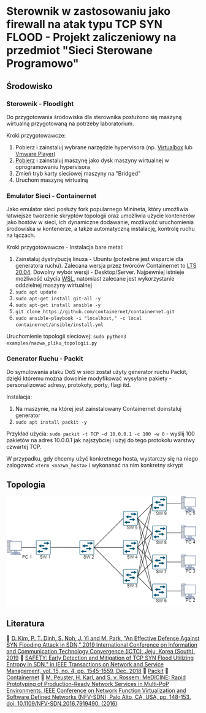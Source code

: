 # Sterownik w zastosowaniu jako firewall na atak typu TCP SYN FLOOD - Projekt zaliczeniowy na przedmiot "Sieci Sterowane Programowo"

## Środowisko

### Sterownik - Floodlight

Do przygotowania środowiska dla sterownika posłużono się maszyną wirtualną przygotowaną na potrzeby laboratorium.

Kroki przygotowawcze:

1. Pobierz i zainstaluj wybrane narzędzie hypervisora (np. [Virtualbox](https://www.virtualbox.org/) lub [Vmware Player](https://www.vmware.com/products/workstation-player.html))
2. [Pobierz](#foo) i zainstaluj maszynę jako dysk maszyny wirtualnej w oprogramowaniu hypervisora
3. Zmień tryb karty sieciowej maszyny na "Bridged"
4. Uruchom maszynę wirtualną

### Emulator Sieci - Containernet

Jako emulator sieci posłuży fork popularnego Minineta, który umożliwia łatwiejsze tworzenie skryptów topologii oraz umożliwia użycie kontenerów jako hostów w sieci, ich dynamiczne dodawanie, możliwość uruchomienia środowiska w kontenerze, a także automatyczną instalację, kontrolę ruchu na łączach.

Kroki przygotowawcze - Instalacja bare metal:

1. Zainstaluj dystrybucję linuxa - Ubuntu (potzebne jest wsparcie dla generatora ruchu). Zalecana wersja przez twórców Containernet to [LTS 20.04](https://releases.ubuntu.com/focal/). Dowolny wybór wersji - Desktop/Server. Najpewniej istnieje możliwość użycia [WSL](https://learn.microsoft.com/en-us/windows/wsl/about), natomiast zalecane jest wykorzystanie oddzielnej maszyny wirtualnej
2. `sudo apt update`
3. `sudo apt-get install git-all -y`
4. `sudo apt-get install ansible -y`
5. `git clone https://github.com/containernet/containernet.git`
6. `sudo ansible-playbook -i "localhost," -c local containernet/ansible/install.yml`

Uruchomienie topologii sieciowej:
`sudo python3 examples/nazwa_pliku_topologii.py`

### Generator Ruchu - Packit

Do symulowania ataku DoS w sieci został użyty generator ruchu Packit, dzięki któremu można dowolnie modyfikować wysyłane pakiety - personalizować adresy, protokoły, porty, flagi itd.

Instalacja:

1. Na maszynie, na której jest zainstalowany Containernet doinstaluj generator
2. `sudo apt install packit -y`

Przykład użycia:
`sudo packit -t TCP -d 10.0.0.1 -c 100 -w 0` - wyślij 100 pakietów na adres 10.0.0.1 jak najszybciej i użyj do tego protokołu warstwy czwartej TCP.

W przypadku, gdy chcemy użyć konkretnego hosta, wystarczy się na niego zalogować `xterm <nazwa_hosta>` i wykonanać na nim konkretny skrypt

## Topologia

![Alt text](sdn_topology.png)

## Literatura

📗 [D. Kim, P. T. Dinh, S. Noh, J. Yi and M. Park, "An Effective Defense Against SYN Flooding Attack in SDN," 2019 International Conference on Information and Communication Technology Convergence (ICTC), Jeju, Korea (South), 2019](https://ieeexplore.ieee.org/document/8939937)
📗 [SAFETY: Early Detection and Mitigation of TCP SYN Flood Utilizing Entropy in SDN," in IEEE Transactions on Network and Service Management, vol. 15, no. 4, pp. 1545-1559, Dec. 2018](https://ieeexplore.ieee.org/document/8423699)
📕 [Packit](https://linux.die.net/man/8/packit)
📕 [Containernet](https://containernet.github.io/)
📕 [M. Peuster, H. Karl, and S. v. Rossem: MeDICINE: Rapid Prototyping of Production-Ready Network Services in Multi-PoP Environments. IEEE Conference on Network Function Virtualization and Software Defined Networks (NFV-SDN), Palo Alto, CA, USA, pp. 148-153. doi: 10.1109/NFV-SDN.2016.7919490. (2016)](https://ieeexplore.ieee.org/document/7919490)

